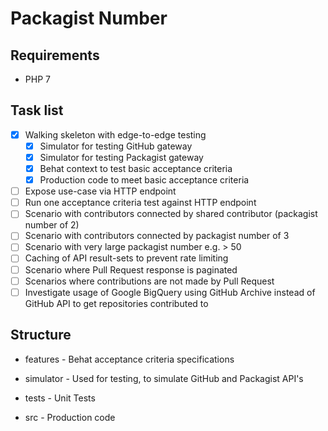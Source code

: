 # Packagist Number

## Requirements

* PHP 7

## Task list
- [x] Walking skeleton with edge-to-edge testing
    - [x] Simulator for testing GitHub gateway
    - [x] Simulator for testing Packagist gateway
    - [x] Behat context to test basic acceptance criteria
    - [x] Production code to meet basic acceptance criteria

- [ ] Expose use-case via HTTP endpoint
- [ ] Run one acceptance criteria test against HTTP endpoint
- [ ] Scenario with contributors connected by shared contributor (packagist number of 2)
- [ ] Scenario with contributors connected by packagist number of 3
- [ ] Scenario with very large packagist number e.g. > 50
- [ ] Caching of API result-sets to prevent rate limiting
- [ ] Scenario where Pull Request response is paginated
- [ ] Scenarios where contributions are not made by Pull Request
- [ ] Investigate usage of Google BigQuery using GitHub Archive instead of GitHub API to get repositories contributed to

## Structure

* features - Behat acceptance criteria specifications
* simulator - Used for testing, to simulate GitHub and Packagist API's
* tests - Unit Tests

* src - Production code
